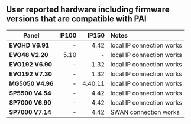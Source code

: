 ## User reported hardware including firmware versions that are compatible with PAI

| Panel |IP100|     IP150     | Notes |
| ----- |-:| -------------: | :----- |
| **EVOHD V6.91** |-| 4.42  | local IP connection works|
| **EVO48 V2.20** |5.10| -  | local IP connection works |
| **EVO192 V6.90** |-| 1.32  | local IP connection works |
| **EVO192 V7.30** |-| 1.32  | local IP connection works |
| **MG5050 V4.96** |-| 4.40.11  | local IP connection works |
| **SP5500 V4.54** |-| 4.42  | local IP connection works |
| **SP7000 V6.90** |-| 4.42  |  local IP connection works |
| **SP7000 V7.14** |-| 4.42  | SWAN connection works|